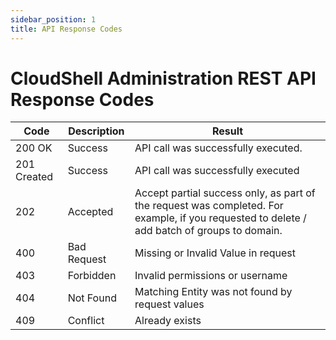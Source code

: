 ```yaml
---
sidebar_position: 1
title: API Response Codes
---
```


# CloudShell Administration REST API Response Codes

| Code | Description | Result |
| --- | --- | --- |
| 200 OK | Success | API call was successfully executed. |
| 201 Created | Success | API call was successfully executed |
| 202 | Accepted | Accept partial success only, as part of the request was completed. For example, if you requested to delete / add batch of groups to domain. |
| 400 | Bad Request | Missing or Invalid Value in request |
| 403 | Forbidden | Invalid permissions or username |
| 404 | Not Found | Matching Entity was not found by request values |
| 409 | Conflict | Already exists |